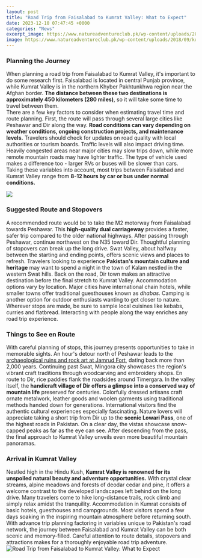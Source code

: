 ```yaml
---
layout: post
title: "Road Trip from Faisalabad to Kumrat Valley: What to Expect"
date: 2023-12-10 07:47:45 +0000
categories: "News"
excerpt_image: https://www.natureadventureclub.pk/wp-content/uploads/2018/09/kumrat.jpg
image: https://www.natureadventureclub.pk/wp-content/uploads/2018/09/kumrat.jpg
---
```


### Planning the Journey
When planning a road trip from Faisalabad to Kumrat Valley, it's important to do some research first. Faisalabad is located in central Punjab province, while Kumrat Valley is in the northern Khyber Pakhtunkhwa region near the Afghan border. **The distance between these two destinations is approximately 450 kilometers (280 miles)**, so it will take some time to travel between them.  
There are a few key factors to consider when estimating travel time and route planning. First, the route will pass through several large cities like Peshawar and Dir along the way. **Road conditions can vary depending on weather conditions, ongoing construction projects, and maintenance levels.** Travelers should check for updates on road quality with local authorities or tourism boards. 
Traffic levels will also impact driving time. Heavily congested areas near major cities may slow trips down, while more remote mountain roads may have lighter traffic. The type of vehicle used makes a difference too - larger RVs or buses will be slower than cars. Taking these variables into account, most trips between Faisalabad and Kumrat Valley range from **8-12 hours by car or bus under normal conditions.**

![](https://www.getout.pk/wp-content/uploads/2019/06/The-beautiful-view-of-Kumrat-valley.jpg)
### Suggested Route and Stopovers
A recommended route would be to take the M2 motorway from Faisalabad towards Peshawar. This **high-quality dual carriageway** provides a faster, safer trip compared to the older national highways. After passing through Peshawar, continue northwest on the N35 toward Dir. 
Thoughtful planning of stopovers can break up the long drive. Swat Valley, about halfway between the starting and ending points, offers scenic views and places to refresh. Travelers looking to experience **Pakistan's mountain culture and heritage** may want to spend a night in the town of Kalam nestled in the western Swat hills. Back on the road, Dir town makes an attractive destination before the final stretch to Kumrat Valley. 
Accommodation options vary by location. Major cities have international chain hotels, while smaller towns offer traditional guesthouses known as _dhabas_. Camping is another option for outdoor enthusiasts wanting to get closer to nature. Wherever stops are made, be sure to sample local cuisines like kebabs, curries and flatbread. Interacting with people along the way enriches any road trip experience.
### Things to See en Route
With careful planning of stops, this journey presents opportunities to take in memorable sights. An hour's detour north of Peshawar leads to the [archaeological ruins and rock art at Jamrud Fort](https://thetopnews.github.io/categories/brunei/), dating back more than 2,000 years. Continuing past Swat, Mingora city showcases the region's vibrant craft traditions through woodcarving and embroidery shops. 
En route to Dir, rice paddies flank the roadsides around Timergara. In the valley itself, the **handicraft village of Dir offers a glimpse into a conserved way of mountain life** preserved for centuries. Colorfully dressed artisans craft ornate metalwork, leather goods and woolen garments using traditional methods handed down for generations. International visitors find the authentic cultural experiences especially fascinating.
Nature lovers will appreciate taking a short trip from Dir up to the **scenic Lowari Pass**, one of the highest roads in Pakistan. On a clear day, the vistas showcase snow-capped peaks as far as the eye can see. After descending from the pass, the final approach to Kumrat Valley unveils even more beautiful mountain panoramas.
### Arrival in Kumrat Valley
Nestled high in the Hindu Kush, **Kumrat Valley is renowned for its unspoiled natural beauty and adventure opportunities.** With crystal clear streams, alpine meadows and forests of deodar cedar and pine, it offers a welcome contrast to the developed landscapes left behind on the long drive. Many travelers come to hike long-distance trails, rock climb and simply relax amidst the tranquility. 
Accommodation in Kumrat consists of basic hotels, guesthouses and campgrounds. Most visitors spend a few days soaking in the inspiring mountain atmosphere before returning south. With advance trip planning factoring in variables unique to Pakistan's road network, the journey between Faisalabad and Kumrat Valley can be both scenic and memory-filled. Careful attention to route details, stopovers and attractions makes for a thoroughly enjoyable road trip adventure.
![Road Trip from Faisalabad to Kumrat Valley: What to Expect](https://www.natureadventureclub.pk/wp-content/uploads/2018/09/kumrat.jpg)